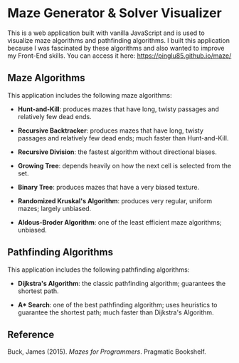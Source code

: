 # Maze Generator & Solver Visualizer

This is a web application built with vanilla JavaScript and is used to visualize maze algorithms and pathfinding algorithms. I built this application because I was fascinated by these algorithms and also wanted to improve my Front-End skills. You can access it here: https://pinglu85.github.io/maze/

## Maze Algorithms

This application includes the following maze algorithms:

- **Hunt-and-Kill**: produces mazes that have long, twisty passages and relatively few dead ends.

- **Recursive Backtracker**: produces mazes that have long, twisty passages and relatively few dead ends; much faster than Hunt-and-Kill.

- **Recursive Division**: the fastest algorithm without directional biases.

- **Growing Tree**: depends heavily on how the next cell is selected from the set.

- **Binary Tree**: produces mazes that have a very biased texture.

- **Randomized Kruskal's Algorithm**: produces very regular, uniform mazes; largely unbiased.

- **Aldous-Broder Algorithm**: one of the least efficient maze algorithms; unbiased.

## Pathfinding Algorithms

This application includes the following pathfinding algorithms:

- **Dijkstra's Algorithm**: the classic pathfinding algorithm; guarantees the shortest path.

- **A\* Search**: one of the best pathfinding algorithm; uses heuristics to guarantee the shortest path; much faster than Dijkstra's Algorithm.

## Reference

Buck, James (2015). _Mazes for Programmers_. Pragmatic Bookshelf.
